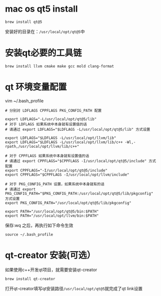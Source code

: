 # mac os qt5 install
```shell
brew install qt@5
```

安装好的目录在：`/usr/local/opt/qt@5`中
# 安装qt必要的工具链
```shell
brew install llvm cmake make gcc mold clang-format
```

# qt 环境变量配置
vim ~/.bash_profile

```shell
# 分别对 LDFLAGS CPPFLAGS PKG_CONFIG_PATH 配置

export LDFLAGS="-L/usr/local/opt/qt@5/lib"
# 对于 LDFLAGS 如果系统中本身就有设置值的话
# 请通过 export LDFLAGS="$LDFLAGS -L/usr/local/opt/qt@5/lib" 方式设置

export LDFLAGS="$LDFLAGS -L/usr/local/opt/llvm/lib"
export LDFLAGS="$LDFLAGS -L/usr/local/opt/llvm/lib/c++ -Wl,-rpath,/usr/local/opt/llvm/lib/c++"

# 对于 CPPFLAGS 如果系统中本身就有设置值的话
# 请通过 export CPPFLAGS="$CPPFLAGS -I/usr/local/opt/qt@5/include" 方式配置
export CPPFLAGS="-I/usr/local/opt/qt@5/include"
export CPPFLAGS="$CPPFLAGS -I/usr/local/opt/llvm/include"

# 对于 PKG_CONFIG_PATH 设置，如果系统中本身就有的话
# 请通过 export PKG_CONFIG_PATH="$PKG_CONFIG_PATH:/usr/local/opt/qt@5/lib/pkgconfig" 方式设置
export PKG_CONFIG_PATH="/usr/local/opt/qt@5/lib/pkgconfig"

export PATH="/usr/local/opt/qt@5/bin:$PATH"
export PATH="/usr/local/opt/llvm/bin:$PATH"
```

保存:wq 之后，再执行如下命令生效
```shell
source ~/.bash_profile
```

# qt-creator 安装(可选）
如果使用c++开发qt项目，就需要安装qt-creator
```shell
brew install qt-creator
```

打开qt-creator填写qt安装路径`/usr/local/opt/qt@5`就完成了qt link设置
